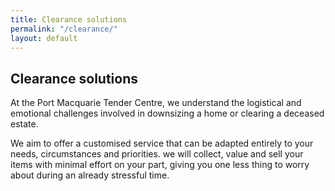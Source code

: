 ```yaml
---
title: Clearance solutions
permalink: "/clearance/"
layout: default
---
```


## Clearance solutions

At the Port Macquarie Tender Centre, we understand the logistical and emotional challenges involved in downsizing a home or clearing a deceased estate.

We aim to offer a customised service that can be adapted entirely to your needs, circumstances and priorities. we will collect, value and sell your items with minimal effort on your part, giving you one less thing to worry about during an already stressful time.
